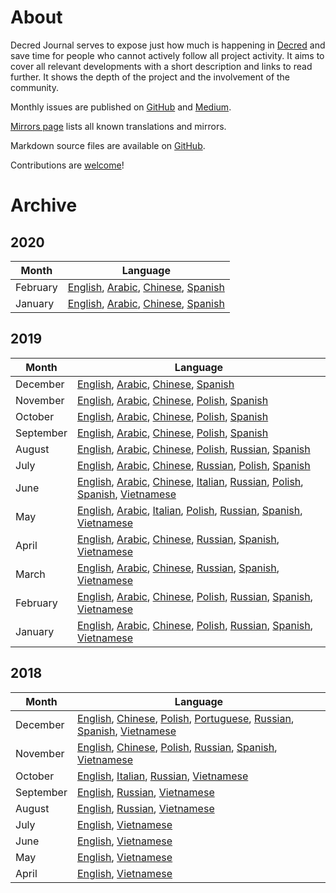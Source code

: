 # About

Decred Journal serves to expose just how much is happening in [Decred](https://decred.org/) and save time for people who cannot actively follow all project activity. It aims to cover all relevant developments with a short description and links to read further. It shows the depth of the project and the involvement of the community.

Monthly issues are published on [GitHub](https://xaur.github.io/decred-news/) and [Medium](https://medium.com/decred/journals/home).

[Mirrors page](mirrors.md) lists all known translations and mirrors.

Markdown source files are available on [GitHub](https://github.com/xaur/decred-news).

Contributions are [welcome](https://github.com/xaur/decred-news/blob/docs/contributing.md)!

# Archive

## 2020

Month|Language
---|---
February|[English](journal/202002.md), [Arabic](https://insaf01.github.io/decred-journal-ar/journal/202002.html), [Chinese](https://github.com/DominicTing/DecredCNJournal/blob/master/202002_DecredJournalCN.md), [Spanish](https://francov99.github.io/DecredJournalSPA/journal/202002.html)
January|[English](journal/202001.md), [Arabic](https://insaf01.github.io/decred-journal-ar/journal/202001.html), [Chinese](https://github.com/DominicTing/DecredCNJournal/blob/master/202001_DecredJournalCN.md), [Spanish](https://francov99.github.io/DecredJournalSPA/journal/202001.html)

## 2019

Month|Language
---|---
December|[English](journal/201912.md), [Arabic](https://insaf01.github.io/decred-journal-ar/journal/201912.html), [Chinese](https://github.com/DominicTing/DecredCNJournal/blob/master/201912_DecredJournalCN.md), [Spanish](https://medium.com/decred-es/revista-decred-diciembre-2019-f02cc8365b84)
November|[English](journal/201911.md), [Arabic](https://insaf01.github.io/decred-journal-ar/journal/201911.html), [Chinese](https://github.com/DominicTing/DecredCNJournal/blob/master/201911_DecredJournalCN.md), [Polish](https://github.com/artikozel/DecredJournalPL/blob/master/journal/201911_DecredJournalPL.md), [Spanish](https://medium.com/decred-es/revista-decred-noviembre-2019-abe801718370)
October|[English](journal/201910.md), [Arabic](https://insaf01.github.io/decred-journal-ar/journal/201910.html), [Chinese](https://github.com/DominicTing/DecredCNJournal/blob/master/201910_DecredJournalCN.md), [Polish](https://github.com/artikozel/DecredJournalPL/blob/master/journal/201910_DecredJournalPL.md), [Spanish](https://medium.com/decred-es/revista-decred-octubre-2019-5d45cf20ac8a)
September|[English](journal/201909.md), [Arabic](https://insaf01.github.io/decred-journal-ar/journal/201909.html), [Chinese](https://github.com/DominicTing/DecredCNJournal/blob/master/201909_DecredJournalCN.md), [Polish](https://github.com/artikozel/DecredJournalPL/blob/master/journal/201909_DecredJournalPL.md), [Spanish](https://medium.com/decred-es/revista-decred-septiembre-2019-6b9f8afd4c67)
August|[English](journal/201908.md), [Arabic](https://insaf01.github.io/decred-journal-ar/journal/201908.html), [Chinese](https://github.com/DominicTing/DecredCNJournal/blob/master/201908_DecredJournalCN.md), [Polish](https://github.com/artikozel/DecredJournalPL/blob/master/journal/201908_DecredJournalPL.md), [Russian](https://medium.com/decred-russia/decred-journal-august-2019-7c1822319cc6), [Spanish](https://medium.com/decred-es/revista-decred-agosto-2019-d83f28f3f44e)
July|[English](journal/201907.md), [Arabic](https://insaf01.github.io/decred-journal-ar/journal/201907.html), [Chinese](https://github.com/DominicTing/DecredCNJournal/blob/master/201907_DecredJournalCN.md), [Russian](https://medium.com/decred-russia/decred-journal-%D0%B8%D1%8E%D0%BB%D1%8C-2019-b7554ec2c66b), [Polish](https://github.com/artikozel/DecredJournalPL/blob/master/journal/201907_DecredJournalPL.md), [Spanish](https://medium.com/@decred_es/revista-decred-julio-2019-574a5e6e3bd2)
June|[English](journal/201906.md), [Arabic](https://insaf01.github.io/decred-journal-ar/journal/201906.html), [Chinese](https://github.com/Guang168/DecredCNJournal/blob/master/201906_DecredJournalCN.md), [Italian](https://medium.com/decred-ita/decred-journal-giugno-2019-31f722da056e), [Russian](https://medium.com/decred-russia/decred-journal-june-2019-709e5301ad0), [Polish](https://github.com/artikozel/DecredJournalPL/blob/master/journal/201906_DecredJournalPL.md), [Spanish](https://medium.com/@decred_es/revista-decred-junio-2019-9ab180513913), [Vietnamese](https://github.com/raedahgroup/translations/blob/master/vietnamese/2019-06.md)
May|[English](journal/201905.md), [Arabic](https://insaf01.github.io/decred-journal-ar/journal/201905.html), [Italian](https://medium.com/decred-ita/giornale-di-decred-maggio-2019-8dff2b53b1e), [Polish](https://github.com/artikozel/DecredJournalPL/blob/master/journal/201905_DecredJournalPL.md), [Russian](https://medium.com/decred-russia/decred-journal-%D0%BC%D0%B0%D0%B9-2019-8e6cfe4bd4dc), [Spanish](https://medium.com/@decred_es/revista-decred-mayo-2019-3bd81daa91f9), [Vietnamese](https://github.com/raedahgroup/translations/blob/master/vietnamese/2019-05.md)
April|[English](journal/201904.md), [Arabic](https://insaf01.github.io/decred-journal-ar/journal/201904.html), [Chinese](https://www.jianshu.com/p/5ff8f658879c), [Russian](https://medium.com/decred-russia/decred-journal-%D0%B0%D0%BF%D1%80%D0%B5%D0%BB%D1%8C-2019-2903f7fc6219), [Spanish](https://medium.com/@decred_es/revista-decred-abril-2019-b026fd19c877), [Vietnamese](https://github.com/raedahgroup/decred-journal/blob/master/vietnamese/2019-04.md)
March|[English](journal/201903.md), [Arabic](https://insaf01.github.io/decred-journal-ar/journal/201903.html), [Chinese](https://www.jianshu.com/p/fcbcad784ad4), [Russian](https://medium.com/decred-russia/decred-journal-%D0%BC%D0%B0%D1%80%D1%82-2019-b10e4b179336), [Spanish](https://medium.com/@decred_es/revista-decred-marzo-2019-ae0eb9cdceb9), [Vietnamese](https://github.com/raedahgroup/decred-journal/blob/master/vietnamese/2019-03.md)
February|[English](journal/201902.md), [Arabic](https://insaf01.github.io/decred-journal-ar/journal/201902.html), [Chinese](https://www.jianshu.com/p/06cd808e9313), [Polish](https://github.com/artikozel/DecredJournalPL/blob/master/journal/201902_DecredJournalPL.md), [Russian](https://medium.com/decred-russia/decred-journal-%D1%84%D0%B5%D0%B2%D1%80%D0%B0%D0%BB%D1%8C-2019-b9c8e509c9a5), [Spanish](https://medium.com/@decred_es/revista-decred-febrero-2019-432a461a14a5), [Vietnamese](https://github.com/raedahgroup/decred-journal/blob/master/vietnamese/2019-02.md)
January|[English](journal/201901.md), [Arabic](https://insaf01.github.io/decred-journal-ar/journal/201901.html), [Chinese](https://www.jianshu.com/p/097265621ef6), [Polish](https://github.com/artikozel/DecredJournalPL/blob/master/journal/201901_DecredJournalPL.md), [Russian](https://medium.com/decred-russia/decred-journal-%D1%8F%D0%BD%D0%B2%D0%B0%D1%80%D1%8C-2019-77a814bb3a9e), [Spanish](https://medium.com/@decred_es/revista-decred-enero-2019-549e2b051f5a), [Vietnamese](https://github.com/raedahgroup/decred-journal/blob/master/vietnamese/2019-01.md)

## 2018

Month|Language
---|---
December|[English](journal/201812.md), [Chinese](https://www.jianshu.com/p/65e7a83ac27c), [Polish](https://github.com/artikozel/DecredJournalPL/blob/master/journal/201812_DecredJournalPL.md), [Portuguese](https://medium.com/@maiconjunge/jornal-decred-dezembro-de-2018-947c616b894f), [Russian](https://medium.com/decred-russia/decred-journal-%D0%B4%D0%B5%D0%BA%D0%B0%D0%B1%D1%80%D1%8C-2018-9528f7a9d24d), [Spanish](https://medium.com/@decred_es/revista-decred-diciembre-2018-79093f957aac), [Vietnamese](https://github.com/raedahgroup/decred-journal/blob/master/vietnamese/2018-12.md)
November|[English](journal/201811.md), [Chinese](https://www.jianshu.com/p/32721d65d462), [Polish](https://github.com/artikozel/DecredJournalPL/blob/master/journal/201811_DecredJournalPL.md), [Russian](https://medium.com/decred-russia/decred-journal-%D0%BD%D0%BE%D1%8F%D0%B1%D1%80%D1%8C-2018-d0aceacfd72a), [Spanish](https://medium.com/@decred_es/revista-decred-noviembre-2018-a3e52c5fc1a9), [Vietnamese](https://github.com/raedahgroup/decred-journal/blob/master/vietnamese/2018-11.md)
October|[English](journal/201810.md), [Italian](https://medium.com/decred-ita/decred-journal-ottobre-2018-a68e88c926ff), [Russian](https://medium.com/decred-russia/decred-journal-%D0%BE%D0%BA%D1%82%D1%8F%D0%B1%D1%80%D1%8C-2018-1eeffc65344c), [Vietnamese](https://github.com/raedahgroup/decred-journal/blob/master/vietnamese/2018-10.md)
September|[English](journal/201809.md), [Russian](https://medium.com/decred-russia/decred-journal-%D1%81%D0%B5%D0%BD%D1%82%D1%8F%D0%B1%D1%80%D1%8C-2018-4967ddfd5033), [Vietnamese](https://github.com/raedahgroup/decred-journal/blob/master/vietnamese/2018-09.md)
August|[English](journal/201808.md), [Russian](https://medium.com/decred-russia/decred-journal-%D0%B0%D0%B2%D0%B3%D1%83%D1%81%D1%82-2018-8375e838954), [Vietnamese](https://github.com/raedahgroup/decred-journal/blob/master/vietnamese/2018-08.md)
July|[English](journal/201807.md), [Vietnamese](https://github.com/raedahgroup/decred-journal/blob/master/vietnamese/2018-07.md)
June|[English](journal/201806.md), [Vietnamese](https://github.com/raedahgroup/decred-journal/blob/master/vietnamese/2018-06.md)
May|[English](journal/201805.md), [Vietnamese](https://github.com/raedahgroup/decred-journal/blob/master/vietnamese/2018-05.md)
April|[English](journal/201804.md), [Vietnamese](https://github.com/raedahgroup/decred-journal/blob/master/vietnamese/2018-04.md)
